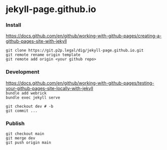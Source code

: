 # jekyll-page.github.io

### Install

https://docs.github.com/en/github/working-with-github-pages/creating-a-github-pages-site-with-jekyll

```
git clone https://git.p2p.legal/dig/jekyll-page.github.io.git
git remote rename origin template
git remote add origin <your github repo>
```


### Development

https://docs.github.com/en/github/working-with-github-pages/testing-your-github-pages-site-locally-with-jekyll  
`bundle add webrick`  
`bundle exec jekyll serve`  

```
git checkout dev # -b
git commit ...
```


### Publish

```
git checkout main
git merge dev
git push origin main
```
